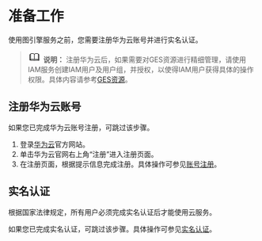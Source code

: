 # 准备工作<a name="ges_01_0067"></a>

使用图引擎服务之前，您需要注册华为云账号并进行实名认证。

>![](public_sys-resources/icon-note.gif) **说明：** 
>注册华为云后，如果需要对GES资源进行精细管理，请使用IAM服务创建IAM用户及用户组，并授权，以使得IAM用户获得具体的操作权限。具体内容请参考[GES资源](zh-cn_topic_0170302439.md)。

## 注册华为云账号<a name="zh-cn_topic_0093130136_section48006450144119"></a>

如果您已完成华为云账号注册，可跳过该步骤。

1.  登录[华为云](https://www.huaweicloud.com/)官方网站。
2.  单击华为云官网右上角“注册”进入注册页面。
3.  在注册页面，根据提示信息完成注册。具体操作可参见[账号注册](https://support.huaweicloud.com/usermanual-account/account_id_001.html)。

## 实名认证<a name="zh-cn_topic_0093130136_section54853119145628"></a>

根据国家法律规定，所有用户必须完成实名认证后才能使用云服务。

如果您已完成实名认证，可跳过该步骤。具体操作可参见[实名认证](https://support.huaweicloud.com/usermanual-account/account_auth_00001.html)。

